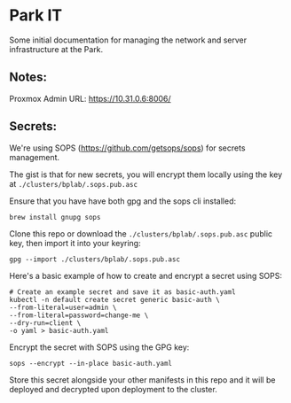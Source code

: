 # Park IT

Some initial documentation for managing the network and server infrastructure at the Park.

## Notes:
Proxmox Admin URL: https://10.31.0.6:8006/

## Secrets:
We're using SOPS (https://github.com/getsops/sops) for secrets management.

The gist is that for new secrets, you will encrypt them locally using the key at `./clusters/bplab/.sops.pub.asc` 

Ensure that you have have both gpg and the sops cli installed:
```
brew install gnupg sops
```
Clone this repo or download the `./clusters/bplab/.sops.pub.asc` public key, then import it into your keyring:
```
gpg --import ./clusters/bplab/.sops.pub.asc
```
Here's a basic example of how to create and encrypt a secret using SOPS:
```
# Create an example secret and save it as basic-auth.yaml
kubectl -n default create secret generic basic-auth \
--from-literal=user=admin \
--from-literal=password=change-me \
--dry-run=client \
-o yaml > basic-auth.yaml
```
Encrypt the secret with SOPS using the GPG key:
```
sops --encrypt --in-place basic-auth.yaml
```
Store this secret alongside your other manifests in this repo and it will be deployed and decrypted upon deployment to the cluster.